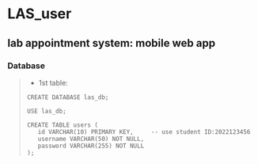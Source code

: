 # LAS_user
## lab appointment system: mobile web app
### Database
>* 1st table:
>```Mysql
>CREATE DATABASE las_db;
>
>USE las_db;
>
>CREATE TABLE users (
>    id VARCHAR(10) PRIMARY KEY,     -- use student ID:2022123456
>    username VARCHAR(50) NOT NULL,
>    password VARCHAR(255) NOT NULL
>);
>```

